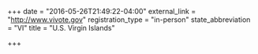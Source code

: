 +++
date = "2016-05-26T21:49:22-04:00"
external_link = "http://www.vivote.gov"
registration_type = "in-person"
state_abbreviation = "VI"
title = "U.S. Virgin Islands"

+++

